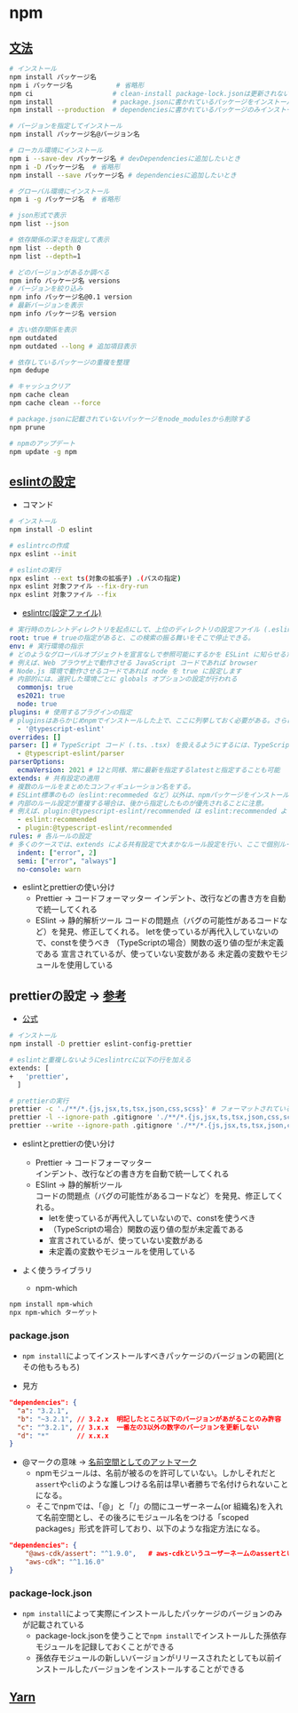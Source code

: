 # npm

## [文法](https://zenn.dev/hedrall/articles/251441f391990f)

```sh
# インストール
npm install パッケージ名
npm i パッケージ名           # 省略形
npm ci                    # clean-install package-lock.jsonは更新されない(package-lock.jsonを元にインストール)
npm install               # package.jsonに書かれているパッケージをインストール、package-lock.jsonは更新することがある
npm install --production  # dependenciesに書かれているパッケージのみインストール

# バージョンを指定してインストール
npm install パッケージ名@バージョン名

# ローカル環境にインストール
npm i --save-dev パッケージ名 # devDependenciesに追加したいとき
npm i -D パッケージ名  # 省略形
npm install --save パッケージ名 # dependenciesに追加したいとき

# グローバル環境にインストール
npm i -g パッケージ名  # 省略形

# json形式で表示
npm list --json

# 依存関係の深さを指定して表示
npm list --depth 0
npm list --depth=1

# どのバージョンがあるか調べる
npm info パッケージ名 versions
# バージョンを絞り込み
npm info パッケージ名@0.1 version
# 最新バージョンを表示
npm info パッケージ名 version

# 古い依存関係を表示
npm outdated
npm outdated --long # 追加項目表示

# 依存しているパッケージの重複を整理
npm dedupe

# キャッシュクリア
npm cache clean 
npm cache clean --force

# package.jsonに記載されていないパッケージをnode_modulesから削除する
npm prune

# npmのアップデート
npm update -g npm
```

## [eslintの設定](https://maku.blog/p/xz9iry9/)

* コマンド

```sh
# インストール
npm install -D eslint

# eslintrcの作成
npx eslint --init

# eslintの実行
npx eslint --ext ts(対象の拡張子) .(パスの指定)
npx eslint 対象ファイル --fix-dry-run
npx eslint 対象ファイル --fix

```

* [eslintrc(設定ファイル)](https://maku.blog/p/j6iu7it/)

```yaml
# 実行時のカレントディレクトリを起点にして、上位のディレクトリの設定ファイル (.eslintrc.*) を探していく。
root: true # trueの指定があると、この検索の振る舞いをそこで停止できる。
env: # 実行環境の指示
# どのようなグローバルオブジェクトを宣言なしで参照可能にするかを ESLint に知らせるための設定。
# 例えば、Web ブラウザ上で動作させる JavaScript コードであれば browser
# Node.js 環境で動作させるコードであれば node を true に設定します
# 内部的には、選択した環境ごとに globals オプションの設定が行われる
  commonjs: true
  es2021: true
  node: true
plugins: # 使用するプラグインの指定
# pluginsはあらかじめnpmでインストールした上で、ここに列挙しておく必要がある。さらに、実際にルールを有効化するには、extends なども指定する必要がある。
  - '@typescript-eslint'
overrides: []
parser: [] # TypeScript コード (.ts、.tsx) を扱えるようにするには、TypeScript 用のパーサー (@typescript-eslint/parser) をインストールして指定する必要がある
  - @typescript-eslint/parser
parserOptions:
  ecmaVersion: 2021 # 12と同様、常に最新を指定するlatestと指定することも可能
extends: # 共有設定の適用
# 複数のルールをまとめたコンフィギュレーション名をする。
# ESLint標準のもの（eslint:recommeded など）以外は、npmパッケージをインストールすることで指定できるようになる。
# 内部のルール設定が重複する場合は、後から指定したものが優先されることに注意。
# 例えば、plugin:@typescript-eslint/recommended は eslint:recommended より後に指定する必要がある（TypeScript 用の設定で上書きする必要があるため）。
  - eslint:recommended 
  - plugin:@typescript-eslint/recommended
rules: # 各ルールの設定
# 多くのケースでは、extends による共有設定で大まかなルール設定を行い、ここで個別ルールを細かく調整する。
  indent: ["error", 2]
  semi: ["error", "always"]
  no-console: warn
```

* eslintとprettierの使い分け
  * Prettier -> コードフォーマッター
インデント、改行などの書き方を自動で統一してくれる
  * ESlint -> 静的解析ツール
コードの問題点（バグの可能性があるコードなど）を発見、修正してくれる。
letを使っているが再代入していないので、constを使うべき
（TypeScriptの場合）関数の返り値の型が未定義である
宣言されているが、使っていない変数がある
未定義の変数やモジュールを使用している

## prettierの設定 -> [参考](https://chaika.hatenablog.com/entry/2021/07/21/083000)

* [公式](https://prettier.io/docs/en/cli.html)

```sh
# インストール
npm install -D prettier eslint-config-prettier

# eslintと重複しないようにeslintrcに以下の行を加える
extends: [
+   'prettier',
  ]

# prettierの実行
prettier -c './**/*.{js,jsx,ts,tsx,json,css,scss}' # フォーマットされているかチェック
prettier -l --ignore-path .gitignore './**/*.{js,jsx,ts,tsx,json,css,scss}' # フォーマットされるファイルを表示する
prettier --write --ignore-path .gitignore './**/*.{js,jsx,ts,tsx,json,css,scss}' # フォーマットする

```

* eslintとprettierの使い分け
  * Prettier -> コードフォーマッター  
インデント、改行などの書き方を自動で統一してくれる
  * ESlint -> 静的解析ツール  
コードの問題点（バグの可能性があるコードなど）を発見、修正してくれる。  
    * letを使っているが再代入していないので、constを使うべき  
    * （TypeScriptの場合）関数の返り値の型が未定義である
    * 宣言されているが、使っていない変数がある
    * 未定義の変数やモジュールを使用している

* よく使うライブラリ
  * npm-which

```sh
npm install npm-which
npx npm-which ターゲット
```

### package.json

* `npm install`によってインストールすべきパッケージのバージョンの範囲(とその他もろもろ)

* 見方

```json
"dependencies": {
  "a": "3.2.1",
  "b": "~3.2.1", // 3.2.x  明記したところ以下のバージョンがあがることのみ許容
  "c": "^3.2.1", // 3.x.x  一番左の3以外の数字のバージョンを更新しない
  "d": "*"       // x.x.x
}
```
* @マークの意味 -> [名前空間としてのアットマーク](https://mass-min.com/archives/1018)
  * npmモジュールは、名前が被るのを許可していない。しかしそれだと`assert`や`cli`のような誰しつける名前は早い者勝ちで名付けられないことになる。
  * そこでnpmでは、「@」と「/」の間にユーザーネーム(or 組織名)を入れて名前空間とし、その後ろにモジュール名をつける「scoped packages」形式を許可しており、以下のような指定方法になる。



```json
"dependencies": {
    "@aws-cdk/assert": "^1.9.0",   # aws-cdkというユーザーネームのassertというモジュール名という意味
    "aws-cdk": "^1.16.0"
}
```

### package-lock.json

* `npm install`によって実際にインストールしたパッケージのバージョンのみが記載されている
  * package-lock.jsonを使うことで`npm install`でインストールした孫依存モジュールを記録しておくことができる
  * 孫依存モジュールの新しいバージョンがリリースされたとしても以前インストールしたバージョンをインストールすることができる




## [Yarn](https://www.wakuwakubank.com/posts/307-javascript-yarn/)
